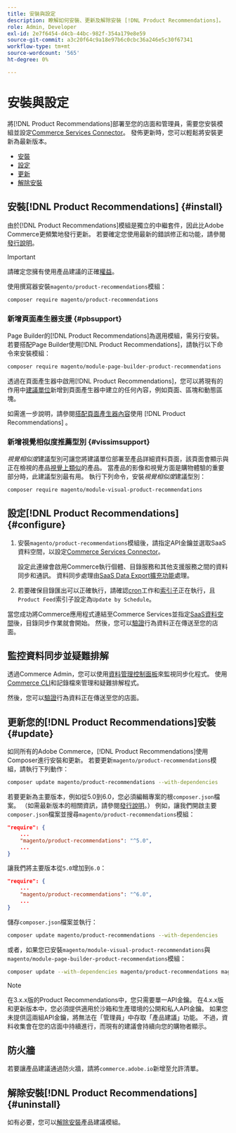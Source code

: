```yaml
---
title: 安裝與設定
description: 瞭解如何安裝、更新及解除安裝 [!DNL Product Recommendations]。
role: Admin, Developer
exl-id: 2e7f6454-d4cb-44bc-982f-354a179e8e59
source-git-commit: a3c20f64c9a18e97b6c0cbc36a246e5c30f67341
workflow-type: tm+mt
source-wordcount: '565'
ht-degree: 0%

---
```


# 安裝與設定

將[!DNL Product Recommendations]部署至您的店面和管理員，需要您安裝模組並設定[Commerce Services Connector](../landing/saas.md)。 發佈更新時，您可以輕鬆將安裝更新為最新版本。

- [安裝](#install)
- [設定](#configure)
- [更新](#update)
- [解除安裝](#uninstall)

## 安裝[!DNL Product Recommendations] {#install}

由於[!DNL Product Recommendations]模組是獨立的中繼套件，因此比Adobe Commerce更頻繁地發行更新。 若要確定您使用最新的錯誤修正和功能，請參閱[發行說明](release-notes.md)。

>[!IMPORTANT]
>
>請確定您擁有使用產品建議的正確[權益](../landing/saas.md#credentials)。

使用撰寫器安裝`magento/product-recommendations`模組：

```bash
composer require magento/product-recommendations
```

### 新增頁面產生器支援 {#pbsupport}

Page Builder的[!DNL Product Recommendations]為選用模組，需另行安裝。 若要搭配Page Builder使用[!DNL Product Recommendations]，請執行以下命令來安裝模組：

```bash
composer require magento/module-page-builder-product-recommendations
```

透過在頁面產生器中啟用[!DNL Product Recommendations]，您可以將現有的作用中[建議單位](https://experienceleague.adobe.com/en/docs/commerce-admin/page-builder/add-content/recommendations)新增到頁面產生器中建立的任何內容，例如頁面、區塊和動態區塊。

如需進一步說明，請參閱[搭配頁面產生器內容](page-builder.md)使用 [!DNL Product Recommendations] 。

### 新增視覺相似度推薦型別 {#vissimsupport}

_視覺相似度_&#x200B;建議型別可讓您將建議單位部署至產品詳細資料頁面，該頁面會顯示與正在檢視的產品[視覺上類似](type.md#visualsim)的產品。 當產品的影像和視覺方面是購物體驗的重要部分時，此建議型別最有用。 執行下列命令，安裝&#x200B;_視覺相似度_&#x200B;建議型別：

```bash
composer require magento/module-visual-product-recommendations
```

## 設定[!DNL Product Recommendations] {#configure}

1. 安裝`magento/product-recommendations`模組後，請指定API金鑰並選取SaaS資料空間，以設定[Commerce Services Connector](../landing/saas.md)。

   設定此連線會啟用Commerce執行個體、目錄服務和其他支援服務之間的資料同步和通訊。 資料同步處理由[SaaS Data Export擴充功能](../data-export/overview.md)處理。

1. 若要確保目錄匯出可以正確執行，請確認[cron](https://experienceleague.adobe.com/en/docs/commerce-operations/configuration-guide/cli/configure-cron-jobs)工作和[索引子](https://experienceleague.adobe.com/en/docs/commerce-operations/configuration-guide/cli/manage-indexers)正在執行，且`Product Feed`索引子設定為`Update by Schedule`。

當您成功將Commerce應用程式連結至Commerce Services並指定[SaaS資料空間](../landing/saas.md#saas-configuration)後，目錄同步作業就會開始。 然後，您可以[驗證](verify.md)行為資料正在傳送至您的店面。

## 監控資料同步並疑難排解

透過Commerce Admin，您可以使用[資料管理控制面板](https://experienceleague.adobe.com/en/docs/commerce-admin/systems/data-transfer/data-dashboard)來監視同步化程式。 使用[Commerce CLI](../data-export/data-export-cli-commands.md#troubleshooting)和記錄檔來管理和疑難排解程式。

然後，您可以[驗證](verify.md)行為資料正在傳送至您的店面。

## 更新您的[!DNL Product Recommendations]安裝 {#update}

如同所有的Adobe Commerce，[!DNL Product Recommendations]使用Composer進行安裝和更新。 若要更新`magento/product-recommendations`模組，請執行下列動作：

```bash
composer update magento/product-recommendations --with-dependencies
```

若要更新為主要版本，例如從5.0到6.0，您必須編輯專案的根`composer.json`檔案。 （如需最新版本的相關資訊，請參閱[發行說明](release-notes.md)。） 例如，讓我們開啟主要`composer.json`檔案並搜尋`magento/product-recommendations`模組：

```json
"require": {
    ...
    "magento/product-recommendations": "^5.0",
    ...
}
```

讓我們將主要版本從`5.0`增加到`6.0`：

```json
"require": {
    ...
    "magento/product-recommendations": "^6.0",
    ...
}
```

儲存`composer.json`檔案並執行：

```bash
composer update magento/product-recommendations --with-dependencies
```

或者，如果您已安裝`magento/module-visual-product-recommendations`與`magento/module-page-builder-product-recommendations`模組：

```bash
composer update --with-dependencies magento/product-recommendations magento/module-visual-product-recommendations magento/module-page-builder-product-recommendations
```

>[!NOTE]
>
> 在3.x.x版的Product Recommendations中，您只需要單一API金鑰。 在4.x.x版和更新版本中，您必須提供適用於沙箱和生產環境的公開和私人API金鑰。 如果您未提供這兩組API金鑰，將無法在「管理員」中存取「產品建議」功能。 不過，資料收集會在您的店面中持續進行，而現有的建議會持續向您的購物者顯示。

## 防火牆

若要讓產品建議通過防火牆，請將`commerce.adobe.io`新增至允許清單。

## 解除安裝[!DNL Product Recommendations] {#uninstall}

如有必要，您可以[解除安裝](https://experienceleague.adobe.com/en/docs/commerce-operations/installation-guide/tutorials/uninstall-modules)產品建議模組。
